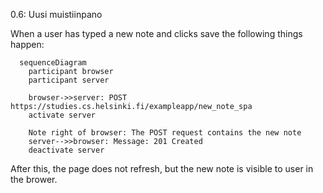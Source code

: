 0.6: Uusi muistiinpano

When a user has typed a new note and clicks save the following things happen:

```mermaid
  sequenceDiagram
    participant browser
    participant server
    
    browser->>server: POST https://studies.cs.helsinki.fi/exampleapp/new_note_spa
    activate server

    Note right of browser: The POST request contains the new note
    server-->>browser: Message: 201 Created 
    deactivate server
```

After this, the page does not refresh, but the new note is visible to user in the brower. 
